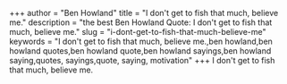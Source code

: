 +++
author = "Ben Howland"
title = "I don't get to fish that much, believe me."
description = "the best Ben Howland Quote: I don't get to fish that much, believe me."
slug = "i-dont-get-to-fish-that-much-believe-me"
keywords = "I don't get to fish that much, believe me.,ben howland,ben howland quotes,ben howland quote,ben howland sayings,ben howland saying,quotes, sayings,quote, saying, motivation"
+++
I don't get to fish that much, believe me.
